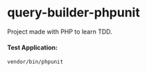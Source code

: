 # query-builder-phpunit
Project made with PHP to learn TDD.

#### Test Application:
```
vendor/bin/phpunit
```
